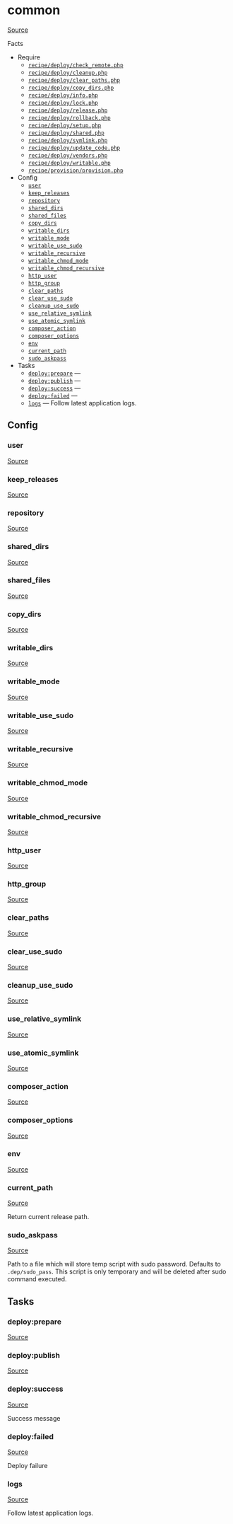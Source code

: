 <!-- DO NOT EDIT THIS FILE! -->
<!-- Instead edit recipe/common.php -->
<!-- Then run bin/docgen -->

# common

[Source](/recipe/common.php)


Facts


* Require
  * [`recipe/deploy/check_remote.php`](/recipe/deploy/check_remote.php)
  * [`recipe/deploy/cleanup.php`](/recipe/deploy/cleanup.php)
  * [`recipe/deploy/clear_paths.php`](/recipe/deploy/clear_paths.php)
  * [`recipe/deploy/copy_dirs.php`](/recipe/deploy/copy_dirs.php)
  * [`recipe/deploy/info.php`](/recipe/deploy/info.php)
  * [`recipe/deploy/lock.php`](/recipe/deploy/lock.php)
  * [`recipe/deploy/release.php`](/recipe/deploy/release.php)
  * [`recipe/deploy/rollback.php`](/recipe/deploy/rollback.php)
  * [`recipe/deploy/setup.php`](/recipe/deploy/setup.php)
  * [`recipe/deploy/shared.php`](/recipe/deploy/shared.php)
  * [`recipe/deploy/symlink.php`](/recipe/deploy/symlink.php)
  * [`recipe/deploy/update_code.php`](/recipe/deploy/update_code.php)
  * [`recipe/deploy/vendors.php`](/recipe/deploy/vendors.php)
  * [`recipe/deploy/writable.php`](/recipe/deploy/writable.php)
  * [`recipe/provision/provision.php`](/recipe/provision/provision.php)
* Config
  * [`user`](#user)
  * [`keep_releases`](#keep_releases)
  * [`repository`](#repository)
  * [`shared_dirs`](#shared_dirs)
  * [`shared_files`](#shared_files)
  * [`copy_dirs`](#copy_dirs)
  * [`writable_dirs`](#writable_dirs)
  * [`writable_mode`](#writable_mode)
  * [`writable_use_sudo`](#writable_use_sudo)
  * [`writable_recursive`](#writable_recursive)
  * [`writable_chmod_mode`](#writable_chmod_mode)
  * [`writable_chmod_recursive`](#writable_chmod_recursive)
  * [`http_user`](#http_user)
  * [`http_group`](#http_group)
  * [`clear_paths`](#clear_paths)
  * [`clear_use_sudo`](#clear_use_sudo)
  * [`cleanup_use_sudo`](#cleanup_use_sudo)
  * [`use_relative_symlink`](#use_relative_symlink)
  * [`use_atomic_symlink`](#use_atomic_symlink)
  * [`composer_action`](#composer_action)
  * [`composer_options`](#composer_options)
  * [`env`](#env)
  * [`current_path`](#current_path)
  * [`sudo_askpass`](#sudo_askpass)
* Tasks
  * [`deploy:prepare`](#deploy:prepare) — 
  * [`deploy:publish`](#deploy:publish) — 
  * [`deploy:success`](#deploy:success) — 
  * [`deploy:failed`](#deploy:failed) — 
  * [`logs`](#logs) — Follow latest application logs.

## Config
### user
[Source](/recipe/common.php#L29)



### keep_releases
[Source](/recipe/common.php#L49)



### repository
[Source](/recipe/common.php#L51)



### shared_dirs
[Source](/recipe/common.php#L53)



### shared_files
[Source](/recipe/common.php#L54)



### copy_dirs
[Source](/recipe/common.php#L56)



### writable_dirs
[Source](/recipe/common.php#L58)



### writable_mode
[Source](/recipe/common.php#L59)



### writable_use_sudo
[Source](/recipe/common.php#L60)



### writable_recursive
[Source](/recipe/common.php#L61)



### writable_chmod_mode
[Source](/recipe/common.php#L62)



### writable_chmod_recursive
[Source](/recipe/common.php#L63)



### http_user
[Source](/recipe/common.php#L65)



### http_group
[Source](/recipe/common.php#L66)



### clear_paths
[Source](/recipe/common.php#L68)



### clear_use_sudo
[Source](/recipe/common.php#L69)



### cleanup_use_sudo
[Source](/recipe/common.php#L71)



### use_relative_symlink
[Source](/recipe/common.php#L73)



### use_atomic_symlink
[Source](/recipe/common.php#L76)



### composer_action
[Source](/recipe/common.php#L80)



### composer_options
[Source](/recipe/common.php#L81)



### env
[Source](/recipe/common.php#L83)



### current_path
[Source](/recipe/common.php#L88)

Return current release path.

### sudo_askpass
[Source](/recipe/common.php#L125)

Path to a file which will store temp script with sudo password.
Defaults to `.dep/sudo_pass`. This script is only temporary and will be deleted after
sudo command executed.


## Tasks
### deploy:prepare
[Source](/recipe/common.php#L141)



### deploy:publish
[Source](/recipe/common.php#L151)



### deploy:success
[Source](/recipe/common.php#L161)

Success message

### deploy:failed
[Source](/recipe/common.php#L171)

Deploy failure

### logs
[Source](/recipe/common.php#L180)

Follow latest application logs.

